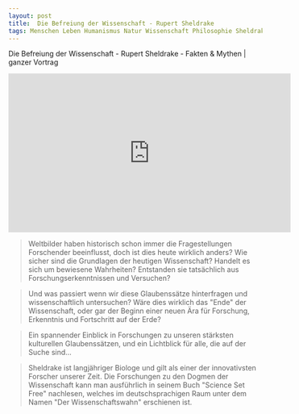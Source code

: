 ```yaml
---
layout: post
title:  Die Befreiung der Wissenschaft - Rupert Sheldrake
tags: Menschen Leben Humanismus Natur Wissenschaft Philosophie Sheldrake Video
---
```

Die Befreiung der Wissenschaft - Rupert Sheldrake - Fakten & Mythen | ganzer Vortrag

<iframe width="560" height="315" src="https://www.youtube.com/embed/ODnuDRFCVbc" frameborder="0" allowfullscreen></iframe>

>Weltbilder haben historisch schon immer die Fragestellungen Forschender beeinflusst, doch ist dies heute wirklich anders? Wie sicher sind die Grundlagen der heutigen Wissenschaft? Handelt es sich um bewiesene Wahrheiten? Entstanden sie tatsächlich aus Forschungserkenntnissen und Versuchen? 

>Und was passiert wenn wir diese Glaubenssätze hinterfragen und wissenschaftlich untersuchen? Wäre dies wirklich das "Ende" der Wissenschaft, oder gar der Beginn einer neuen Ära für Forschung, Erkenntnis und Fortschritt auf der Erde?

>Ein spannender Einblick in Forschungen zu unseren stärksten kulturellen Glaubenssätzen, und ein Lichtblick für alle, die auf der Suche sind...

>Sheldrake ist langjähriger Biologe und gilt als einer der innovativsten Forscher unserer Zeit. Die Forschungen zu den Dogmen der Wissenschaft kann man ausführlich in seinem Buch "Science Set Free" nachlesen, welches im deutschsprachigen Raum unter dem Namen "Der Wissenschaftswahn" erschienen ist. 
